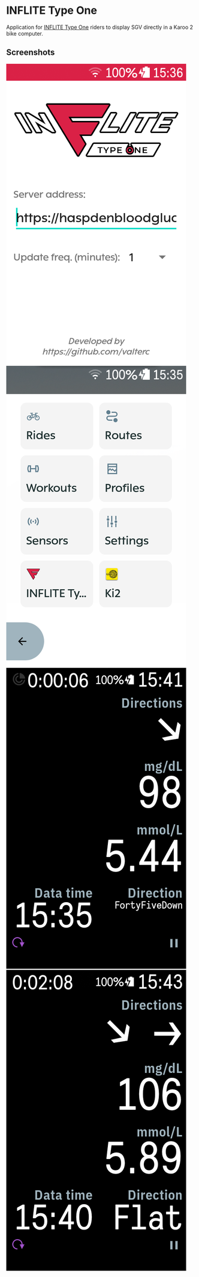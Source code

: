 # INFLITE Type One

Application for [INFLITE Type One](https://inflite.cc/typeone/) riders to display SGV directly in a Karoo 2 bike computer.

## Screenshots

![Application](media/app-configuration.png?raw=true "Application")
![App drawer](media/apps.png?raw=true "Application")
![Ride elements](media/ride-elements.png?raw=true "Ride elements")
![Ride elements 2](media/ride-elements2.png?raw=true "Ride elements")
